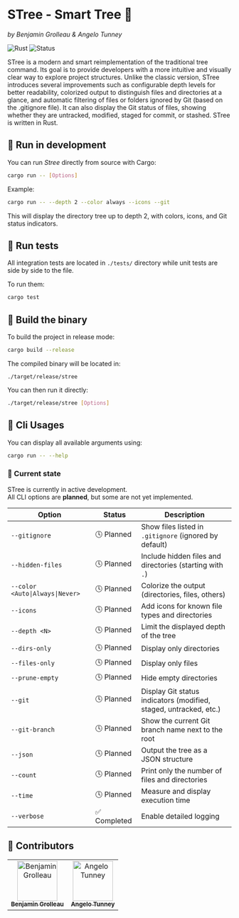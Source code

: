 # STree - Smart Tree 🌴
_by Benjamin Grolleau & Angelo Tunney_

![Rust](https://img.shields.io/badge/language-Rust-orange?logo=rust)
![Status](https://img.shields.io/badge/status-in%20development-yellow)

STree is a modern and smart reimplementation of the traditional tree command. Its goal is to provide developers with a more intuitive and visually clear way to explore project structures. Unlike the classic version, STree introduces several improvements such as configurable depth levels for better readability, colorized output to distinguish files and directories at a glance, and automatic filtering of files or folders ignored by Git (based on the .gitignore file). It can also display the Git status of files, showing whether they are untracked, modified, staged for commit, or stashed. STree is written in Rust.

## 🚀 Run in development
You can run *Stree* directly from source with Cargo:
```bash
cargo run -- [Options]
```

Example:
```bash
cargo run -- --depth 2 --color always --icons --git
```

This will display the directory tree up to depth 2, with colors, icons, and Git status indicators.

## 🧪 Run tests
All integration tests are located in `./tests/` directory while unit tests are side by side to the file.

To run them:
```bash
cargo test
```

## 🧰 Build the binary
To build the project in release mode:
```bash
cargo build --release
```

The compiled binary will be located in:
```
./target/release/stree
```

You can then run it directly:
```bash
./target/release/stree [Options]
```

## 🦀 Cli Usages
You can display all available arguments using:
```bash
cargo run -- --help
```

### 🧭 Current state

STree is currently in active development.  
All CLI options are **planned**, but some are not yet implemented.

| Option | Status | Description |
|--------|---------|-------------|
| `--gitignore` | 🕓 Planned | Show files listed in `.gitignore` (ignored by default) |
| `--hidden-files` | 🕓 Planned | Include hidden files and directories (starting with `.`) |
| `--color <Auto\|Always\|Never>` | 🕓 Planned | Colorize the output (directories, files, others) |
| `--icons` | 🕓 Planned | Add icons for known file types and directories |
| `--depth <N>` | 🕓 Planned | Limit the displayed depth of the tree |
| `--dirs-only` | 🕓 Planned | Display only directories |
| `--files-only` | 🕓 Planned | Display only files |
| `--prune-empty` | 🕓 Planned | Hide empty directories |
| `--git` | 🕓 Planned | Display Git status indicators (modified, staged, untracked, etc.) |
| `--git-branch` | 🕓 Planned | Show the current Git branch name next to the root |
| `--json` | 🕓 Planned | Output the tree as a JSON structure |
| `--count` | 🕓 Planned | Print only the number of files and directories |
| `--time` | 🕓 Planned | Measure and display execution time |
| `--verbose` | ✅ Completed | Enable detailed logging |

## 👥 Contributors

<table align="center">
  <tr>
    <td align="center">
      <a href="https://github.com/Grolleau-Benjamin">
        <img src="https://images.weserv.nl/?url=avatars.githubusercontent.com/u/127044450?v=4&h=90&w=90&fit=cover&mask=circle" width="90" height="90" alt="Benjamin Grolleau"/><br/>
        <sub><b>Benjamin Grolleau</b></sub>
      </a>
    </td>
    <td align="center">
      <a href="https://github.com/angelo-tny">
        <img src="https://images.weserv.nl/?url=github.com/angelo-tny.png&h=90&w=90&fit=cover&mask=circle" width="90" height="90" alt="Angelo Tunney"/><br/>
        <sub><b>Angelo Tunney</b></sub>
      </a>
    </td>
  </tr>
</table>
